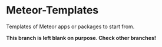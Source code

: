 # Meteor-Templates
Templates of Meteor apps or packages to start from.

**This branch is left blank on purpose. Check other branches!**
